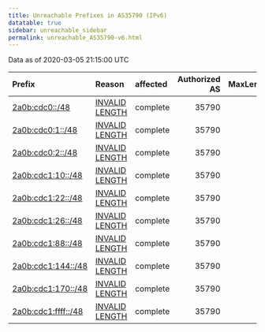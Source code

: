 ```yaml
---
title: Unreachable Prefixes in AS35790 (IPv6)
datatable: true
sidebar: unreachable_sidebar
permalink: unreachable_AS35790-v6.html
---
```


Data as of 2020-03-05 21:15:00 UTC


<div class="datatable-begin"></div>

| Prefix                                                           | Reason                                                                                                        | affected   |   Authorized AS |   MaxLength | Anchor                                         |   unreachable /48s |
|:-----------------------------------------------------------------|:--------------------------------------------------------------------------------------------------------------|:-----------|----------------:|------------:|:-----------------------------------------------|-------------------:|
| [2a0b:cdc0::/48](https://stat.ripe.net/2a0b:cdc0::/48)           | [INVALID LENGTH](https://rpki-validator.ripe.net/announcement-preview?asn=AS35790&prefix=2a0b:cdc0::/48)      | complete   |           35790 |          29 | [RIPE](unreachable_RIPE_NCC_RPKI_Root-v6.html) |                  1 |
| [2a0b:cdc0:1::/48](https://stat.ripe.net/2a0b:cdc0:1::/48)       | [INVALID LENGTH](https://rpki-validator.ripe.net/announcement-preview?asn=AS35790&prefix=2a0b:cdc0:1::/48)    | complete   |           35790 |          29 | [RIPE](unreachable_RIPE_NCC_RPKI_Root-v6.html) |                  1 |
| [2a0b:cdc0:2::/48](https://stat.ripe.net/2a0b:cdc0:2::/48)       | [INVALID LENGTH](https://rpki-validator.ripe.net/announcement-preview?asn=AS35790&prefix=2a0b:cdc0:2::/48)    | complete   |           35790 |          29 | [RIPE](unreachable_RIPE_NCC_RPKI_Root-v6.html) |                  1 |
| [2a0b:cdc1:10::/48](https://stat.ripe.net/2a0b:cdc1:10::/48)     | [INVALID LENGTH](https://rpki-validator.ripe.net/announcement-preview?asn=AS35790&prefix=2a0b:cdc1:10::/48)   | complete   |           35790 |          29 | [RIPE](unreachable_RIPE_NCC_RPKI_Root-v6.html) |                  1 |
| [2a0b:cdc1:22::/48](https://stat.ripe.net/2a0b:cdc1:22::/48)     | [INVALID LENGTH](https://rpki-validator.ripe.net/announcement-preview?asn=AS35790&prefix=2a0b:cdc1:22::/48)   | complete   |           35790 |          29 | [RIPE](unreachable_RIPE_NCC_RPKI_Root-v6.html) |                  1 |
| [2a0b:cdc1:26::/48](https://stat.ripe.net/2a0b:cdc1:26::/48)     | [INVALID LENGTH](https://rpki-validator.ripe.net/announcement-preview?asn=AS35790&prefix=2a0b:cdc1:26::/48)   | complete   |           35790 |          29 | [RIPE](unreachable_RIPE_NCC_RPKI_Root-v6.html) |                  1 |
| [2a0b:cdc1:88::/48](https://stat.ripe.net/2a0b:cdc1:88::/48)     | [INVALID LENGTH](https://rpki-validator.ripe.net/announcement-preview?asn=AS35790&prefix=2a0b:cdc1:88::/48)   | complete   |           35790 |          29 | [RIPE](unreachable_RIPE_NCC_RPKI_Root-v6.html) |                  1 |
| [2a0b:cdc1:144::/48](https://stat.ripe.net/2a0b:cdc1:144::/48)   | [INVALID LENGTH](https://rpki-validator.ripe.net/announcement-preview?asn=AS35790&prefix=2a0b:cdc1:144::/48)  | complete   |           35790 |          29 | [RIPE](unreachable_RIPE_NCC_RPKI_Root-v6.html) |                  1 |
| [2a0b:cdc1:170::/48](https://stat.ripe.net/2a0b:cdc1:170::/48)   | [INVALID LENGTH](https://rpki-validator.ripe.net/announcement-preview?asn=AS35790&prefix=2a0b:cdc1:170::/48)  | complete   |           35790 |          29 | [RIPE](unreachable_RIPE_NCC_RPKI_Root-v6.html) |                  1 |
| [2a0b:cdc1:ffff::/48](https://stat.ripe.net/2a0b:cdc1:ffff::/48) | [INVALID LENGTH](https://rpki-validator.ripe.net/announcement-preview?asn=AS35790&prefix=2a0b:cdc1:ffff::/48) | complete   |           35790 |          29 | [RIPE](unreachable_RIPE_NCC_RPKI_Root-v6.html) |                  1 |

<div class="datatable-end"></div>